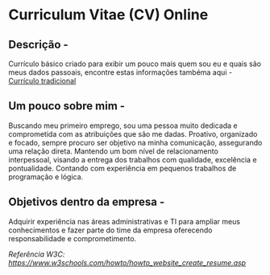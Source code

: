 # Curriculum Vitae (CV) Online
## Descrição - 
Currículo básico criado para exibir um pouco mais quem sou eu e quais são meus dados passoais, encontre estas informações tambéma aqui - <a href='https://u.pcloud.link/publink/show?code=XZ2HVtVZ4wRmvTb2HMfQv4DDQmuNrbUvCUFy'>Currículo tradicional</a>
## Um pouco sobre mim - 
Buscando meu primeiro emprego,  sou uma pessoa muito dedicada e comprometida com as atribuições que são me dadas. Proativo, organizado e focado, sempre procuro ser objetivo na minha comunicação, assegurando uma relação direta. Mantendo um bom nível de relacionamento interpessoal, visando a entrega dos trabalhos com qualidade, excelência e pontualidade. Contando com experiência em pequenos trabalhos de programação e lógica.
## Objetivos dentro da empresa - 
Adquirir experiência nas áreas administrativas e TI para ampliar meus conhecimentos e fazer parte do time da empresa oferecendo responsabilidade e comprometimento.


*Referência W3C: https://www.w3schools.com/howto/howto_website_create_resume.asp*
